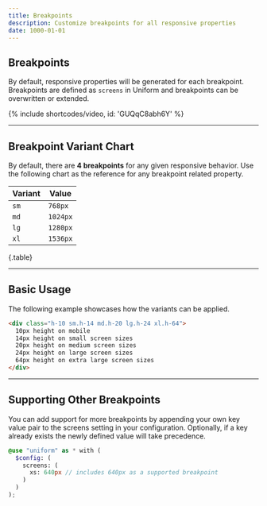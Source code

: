 ```yaml
---
title: Breakpoints
description: Customize breakpoints for all responsive properties
date: 1000-01-01
---
```


## Breakpoints

By default, responsive properties will be generated for each breakpoint. Breakpoints are defined as `screens` in Uniform and breakpoints can be overwritten or extended.

{% include shortcodes/video, id: 'GUQqC8abh6Y' %}

---

## Breakpoint Variant Chart

By default, there are **4 breakpoints** for any given responsive behavior. Use the following chart as the reference for any breakpoint related property.

| Variant | Value |
| - | - |
| `sm` | `768px` |
| `md` | `1024px` |
| `lg` | `1280px` |
| `xl` | `1536px` |

{.table}

---

## Basic Usage

The following example showcases how the variants can be applied.

```html
<div class="h-10 sm.h-14 md.h-20 lg.h-24 xl.h-64">
  10px height on mobile
  14px height on small screen sizes
  20px height on medium screen sizes
  24px height on large screen sizes
  64px height on extra large screen sizes
</div>
```


---

## Supporting Other Breakpoints

You can add support for more breakpoints by appending your own key value pair to the screens setting in your configuration. Optionally, if a key already exists the newly defined value will take precedence.

```scss
@use "uniform" as * with (
  $config: (
    screens: (
      xs: 640px // includes 640px as a supported breakpoint
    )
  )
);
```

